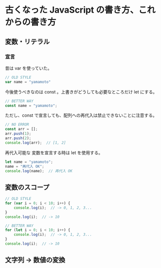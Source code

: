 # 古くなった JavaScript の書き方、これからの書き方

## 変数・リテラル

### 宣言
昔は var を使っていた。
```javascript
// OLD STYLE
var name = "yamamoto"
```
今後使うべきなのは const 。上書きがどうしても必要なところだけ let にする。
```javascript
// BETTER WAY
const name = "yamamoto";
```
ただし、const で宣言しても、配列への再代入は禁止できないことに注意する。
```javascript
// NO ERROR
const arr = [];
arr.push(1);
arr.push(2);
console.log(arr);  // [1, 2]
```
再代入可能な 変数を宣言する時は let を使用する。
```javascript
let name = "yamamoto";
name = "再代入 OK";
console.log(name);  // 再代入 OK
```

## 変数のスコープ
```javascript
// OLD STYLE
for (var i = 0; i < 10; i++) {
    console.log(i);  // -> 0, 1, 2, 3...
}
console.log(i);  // -> 10
```

```javascript
// BETTER WAY
for (let i = 0; i < 10; i++) {
    console.log(i);  // -> 0, 1, 2, 3...
}
console.log(i);  // -> 10
```

## 文字列 → 数値の変換
